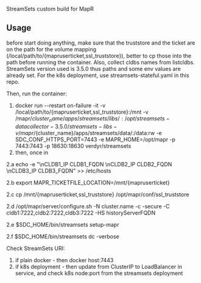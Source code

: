 StreamSets custom build for MapR

## Usage
before start doing anything, make sure that the truststore and the ticket are on the path for the volume mapping (/local/path/to/{mapruserticket,ssl_truststore}), better to cp those into the path before running the container. Also, collect cldbs names from listcldbs.
StreamSets version used is 3.5.0 thus paths and some env values are already set.
For the k8s deployment, use streamsets-stateful.yaml in this repo.

Then, run the container:
1. docker run --restart on-failure -it -v /local/path/to/{mapruserticket,ssl_truststore}:/mnt -v /mapr/${cluster_name}/apps/streamsets/libs/:/opt/streamsets-datacollector-3.5.0/streamsets-libs -v /mapr/${cluster_name}/apps/streamsets/data/:/data:rw -e SDC_CONF_HTTPS_PORT=7443 -e MAPR_HOME=/opt/mapr -p 7443:7443 -p 18630:18630 verdyr/streamsets
2. then, once in 

  2.a echo -e "\nCLDB1_IP  CLDB1_FQDN \nCLDB2_IP  CLDB2_FQDN \nCLDB3_IP  CLDB3_FQDN" >> /etc/hosts
  
  2.b export MAPR_TICKETFILE_LOCATION=/mnt/{mapruserticket}
  
  2.c cp /mnt/{mapruserticket,ssl_truststore} /opt/mapr/conf/ssl_truststore
  
  2.d /opt/mapr/server/configure.sh -N cluster.name -c -secure -C cldb1:7222,cldb2:7222,cldb3:7222 -HS historyServerFQDN

  2.e $SDC_HOME/bin/streamsets setup-mapr

  2.f  $SDC_HOME/bin/streamsets dc -verbose

Check StreamSets URI:
1. if plain docker - then docker host:7443
2. if k8s deployment - then update from ClusterIP to LoadBalancer in service, and check k8s node:port from the streamsets deployment
